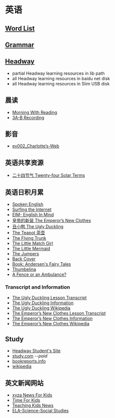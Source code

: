 # 英语

## [Word List](word-list)

## [Grammar](english-grammar)

## [Headway](../../contents/lib/headway)

- partial Headway learning resources in lib path
- all Headway learning resources in baidu net disk
- all Headway learning resources in Slim USB disk

## 晨读

- [Morning With Reading](morning-with-reading)
- [3A-B Recording](20191213-recording)

## 影音

- [ev002_Charlotte’s-Web](ev002_Charlotte’s-Web)

## 英语共享资源

- [二十四节气 Twenty-four Solar Terms](twenty-four-solar-term)

## 英语日积月累

- [Spoken English](../wjch/en/spoken)
- [Surfing the Internet](../wjch/en/resource)
- [EIM- English In Mind](../wjch/en/eim)
- [皇帝的新装 The Emperor’s New Clothes](../wjch/en/Andersen/The-New-Clothes)
- [丑小鸭 The Ugly Duckling](../wjch/en/Andersen/The-Ugly-Duckling)
- [The Teapot 茶壶](../wjch/en/Andersen/The-Teapot)
- [The Flying Trunk](../wjch/en/Andersen/The-Flying-Trunk)
- [The Little Match Girl](../wjch/en/Andersen/The-Little-Match-Girl)
- [The Little Mermaid](../wjch/en/Andersen/The-Little-Mermaid)
- [The Jumpers](../wjch/en/Andersen/The-Jumpers)
- [Back Cover](../wjch/en/Andersen/Back-Cover)
- [Book: Andersen's Fairy Tales](../wjch/en/Andersen/Contents)
- [Thumbelina](../wjch/en/Andersen/Thumbelina)
- [A Fence or an Ambulance?](http://www.boyds.org/199703FenceOrAmbulance.aspx)

### Transcript and Information

- [The Ugly Duckling Lesson Transcript](../english/ugly-duckling-transcript)
- [The Ugly Duckling Information](../english/ugly-duckling-info)
- [The Ugly Duckling Wikipedia](https://en.wikipedia.org/wiki/The_Ugly_Duckling)
- [The Emperor’s New Clothes Lesson Transcript](..\english\new-clothes-transcript)
- [The Emperor’s New Clothes Information](..\english\new-clothes-info)
- [The Emperor’s New Clothes Wikipedia](https://en.wikipedia.org/wiki/The_Emperor%27s_New_Clothes)

## Study

- [Headway Student's Site](https://elt.oup.com/student/headway/?cc=cn&selLanguage=zh)
- [study.com](https://study.com/) *--paid*
- [bookreports.info](https://www.bookreports.info/)
- [wikipedia](https://en.wikipedia.org/)

## 英文新闻网站

- [xyza News For Kids](https://www.xyzanews.com/)
- [Time For Kids](https://www.timeforkids.com/)
- [Teaching Kids News](https://www.teachingkidsnews.com)
- [ELA-Science-Social Studies](https://www.dogonews.com/)
